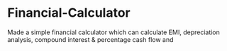 # Financial-Calculator
Made a simple financial calculator which can calculate EMI, depreciation analysis, compound interest &amp; percentage cash flow and 
